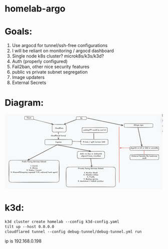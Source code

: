 # homelab-argo

# Goals:

1. Use argocd for tunnel/ssh-free configurations
2. I will be reliant on monitoring / argocd dashboard
3. Single node k8s cluster? microk8s/k3s/k3d?
4. Auth (properly configured)
5. Fail2ban, other nice security features
6. public vs private subnet segregation
7. Image updaters
8. External Secrets

# Diagram: 
![homelab diagram](diagram.png)

# k3d:
```
k3d cluster create homelab --config k3d-config.yaml 
tilt up --host 0.0.0.0
cloudflared tunnel --config debug-tunnel/debug-tunnel.yml run
```

ip is 192.168.0.198